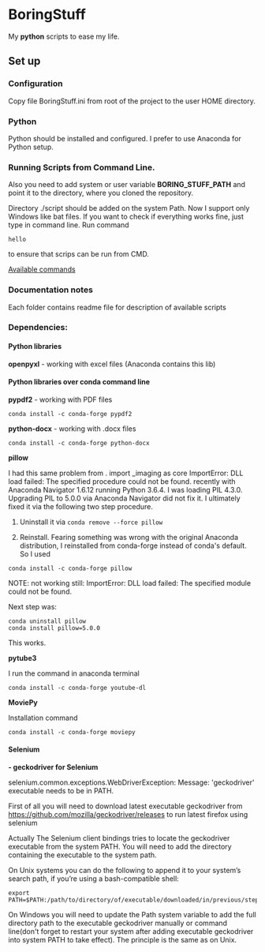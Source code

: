 # BoringStuff
My **python** scripts to ease my life. 

## Set up
### Configuration
Copy file BoringStuff.ini from root of the project to the user HOME directory.

### Python 
Python should be installed and configured. I prefer to use Anaconda for Python setup. 

### Running Scripts from Command Line.

Also you need to add system or user variable **BORING_STUFF_PATH** and point it to the directory, where you cloned the repository.

Directory ./script should be added on the system Path. Now I support only Windows like bat files. 
If you want to check if everything works fine, just type in command line.
Run command
```
hello
```
to ensure that scrips can be run from CMD. 
  
<a href="./scripts/README.md">Available commands</a>

### Documentation notes
Each folder contains readme file for description of available scripts

### Dependencies:
#### Python libraries

**openpyxl** - working with excel files (Anaconda contains this lib)

#### Python libraries over conda command line

**pypdf2** - working with PDF files
```
conda install -c conda-forge pypdf2 
```
**python-docx** - working with .docx files
```
conda install -c conda-forge python-docx 
```
**pillow**

I had this same problem from . import _imaging as core ImportError: DLL load failed: The specified procedure could not be found. recently with Anaconda Navigator 1.6.12 running Python 3.6.4. I was loading PIL 4.3.0. Upgrading PIL to 5.0.0 via Anaconda Navigator did not fix it. I ultimately fixed it via the following two step procedure. 

1. Uninstall it via 
```conda remove --force pillow ```

2. Reinstall. Fearing something was wrong with the original Anaconda distribution, I reinstalled from conda-forge instead of conda's default. So I used 
```
conda install -c conda-forge pillow
```
NOTE: not working still: ImportError: DLL load failed: The specified module could not be found.

Next step was:
```
conda uninstall pillow
conda install pillow=5.0.0
```
This works.


**pytube3**

I run the command in anaconda terminal
```
conda install -c conda-forge youtube-dl
```
**MoviePy**

Installation command
```
conda install -c conda-forge moviepy
```

#### Selenium

 **- geckodriver for Selenium**
 
selenium.common.exceptions.WebDriverException: Message: 'geckodriver' executable needs to be in PATH.

First of all you will need to download latest executable geckodriver from 
https://github.com/mozilla/geckodriver/releases
to run latest firefox using selenium

Actually The Selenium client bindings tries to locate the geckodriver executable from the system PATH. You will need to add the directory containing the executable to the system path.

On Unix systems you can do the following to append it to your system’s search path, if you’re using a bash-compatible shell:
```
export PATH=$PATH:/path/to/directory/of/executable/downloaded/in/previous/step
```
On Windows you will need to update the Path system variable to add the full directory path to the executable geckodriver manually or command line(don't forget to restart your system after adding executable geckodriver into system PATH to take effect). The principle is the same as on Unix.
